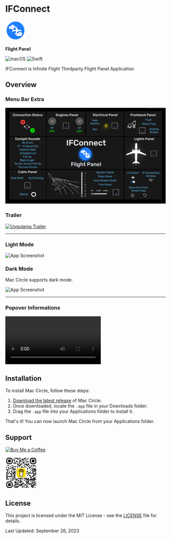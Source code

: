 # **IFConnect**

<img src="Images/IFConnect_logo.png" alt="App Icon" width="64" height="64">

**Flight Panel**


![macOS](https://img.shields.io/badge/mac%20os-000000?style=for-the-badge&logo=macos&logoColor=F0F0F0)
![Swift](https://img.shields.io/badge/swift-F54A2A?style=for-the-badge&logo=swift&logoColor=white)

IFConnect is Infinite Flight Thirdparty Flight Panel Application

## Overview

### Menu Bar Extra

![Images](Images/IFConnect-Grid-Schema.jpg)



### Trailer

[![Uygulama Trailer](https://img.youtube.com/vi/NmA8Nm9CxFo/maxresdefault.jpg)](https://youtu.be/NmA8Nm9CxFo?si=K5k87iJdCOs8yqHk)



---


### Light Mode

![App Screenshot](images/lightMode.jpg)



### Dark Mode

Mac Circle supports dark mode.


![App Screenshot](images/darkMode.jpg)

---

### Popover Informations


![App video](images/Popover.mov)



## Installation

To install Mac Circle, follow these steps:

1. [Download the latest release](https://github.com/brk-ozs11/Mac-Circle/releases/latest) of Mac Circle.
2. Once downloaded, locate the `.app` file in your Downloads folder.
3. Drag the `.app` file into your Applications folder to install it.

That's it! You can now launch Mac Circle from your Applications folder.


## Support

[![Buy Me a Coffee](https://www.buymeacoffee.com/assets/img/guidelines/download-assets-2.svg)](https://www.buymeacoffee.com/berkozus117)

<img src="images/bmc_qr.png" alt="QR Code" width="100">



## License

This project is licensed under the MIT License - see the [LICENSE](LICENSE) file for details.

Last Updated: September 26, 2023
